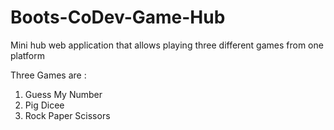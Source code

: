 # Boots-CoDev-Game-Hub
Mini hub web application that allows playing three different games from one platform

Three Games are :
1. Guess My Number 
2. Pig Dicee
3. Rock Paper Scissors



